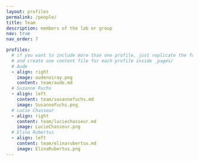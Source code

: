```yaml
---
layout: profiles
permalink: /people/
title: Team
description: members of the lab or group
nav: true
nav_order: 7

profiles:
  # if you want to include more than one profile, just replicate the following block
  # and create one content file for each profile inside _pages/
  # Aude
  - align: right
    image: audenoiray.png
    content: team/aude.md
  # Suzanne Fuchs
  - align: left
    content: team/susannefuchs.md
    image: SusanneFuchs.png
  # Lucie Chasseur
  - align: right
    content: team/luciechasseur.md
    image: LucieChasseur.png
  # Elina Rubertus
  - align: left
    content: team/elinarubertus.md
    image: ElinaRubertus.png
---
```


